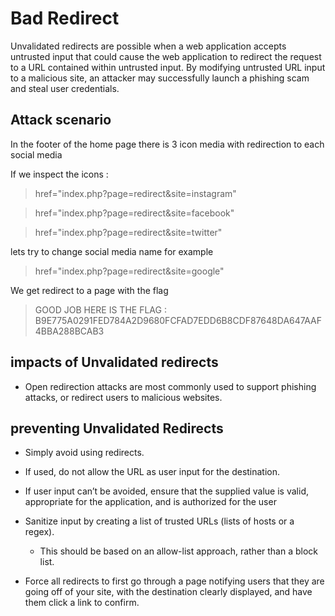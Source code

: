 # Bad Redirect

Unvalidated redirects are possible when a web application accepts untrusted input that could cause the web application to redirect the request to a URL contained within untrusted input. By modifying untrusted URL input to a malicious site, an attacker may successfully launch a phishing scam and steal user credentials.


## Attack scenario

In the footer of the home page there is 3 icon media with redirection to each social media

If we inspect the icons :

> href="index.php?page=redirect&site=instagram"

> href="index.php?page=redirect&site=facebook"

> href="index.php?page=redirect&site=twitter"

lets try to change social media name for example

> href="index.php?page=redirect&site=google"

We get redirect to a page with the flag

> GOOD JOB HERE IS THE FLAG : B9E775A0291FED784A2D9680FCFAD7EDD6B8CDF87648DA647AAF4BBA288BCAB3

## impacts of Unvalidated redirects 

- Open redirection attacks are most commonly used to support phishing attacks, or redirect users to malicious websites.



## preventing Unvalidated Redirects

- Simply avoid using redirects.

- If used, do not allow the URL as user input for the destination.

- If user input can’t be avoided, ensure that the supplied value is valid, appropriate for  the application, and is authorized for the user

- Sanitize input by creating a list of trusted URLs (lists of hosts or a regex).
    - This should be based on an allow-list approach, rather than a block list.

- Force all redirects to first go through a page notifying users that they are going off of your site, with the destination clearly displayed, and have them click a link to confirm.